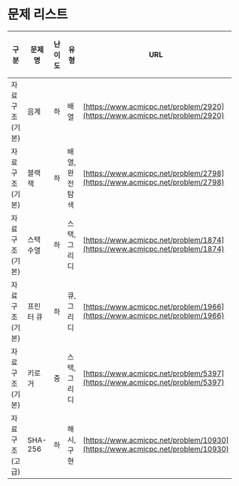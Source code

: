 # 문제 리스트

| 구분           | 문제명    | 난이도 | 유형           | URL                                                          | 복습횟수 |
| -------------- | --------- | ------ | -------------- | ------------------------------------------------------------ | :------: |
| 자료구조(기본) | 음계      | 하     | 배열           | [https://www.acmicpc.net/problem/2920](https://www.acmicpc.net/problem/2920) |    1     |
| 자료구조(기본) | 블랙잭    | 하     | 배열, 완전탐색 | [https://www.acmicpc.net/problem/2798](https://www.acmicpc.net/problem/2798) |    1     |
| 자료구조(기본) | 스택수열  | 하     | 스택, 그리디   | [https://www.acmicpc.net/problem/1874](https://www.acmicpc.net/problem/1874) |    2     |
| 자료구조(기본) | 프린터 큐 | 하     | 큐, 그리디     | [https://www.acmicpc.net/problem/1966](https://www.acmicpc.net/problem/1966) |    2     |
| 자료구조(기본) | 키로거    | 중     | 스택, 그리디   | [https://www.acmicpc.net/problem/5397](https://www.acmicpc.net/problem/5397) |    2     |
| 자료구조(고급) | SHA-256   | 하     | 해시, 구현     | [https://www.acmicpc.net/problem/10930](https://www.acmicpc.net/problem/10930) |    0     |

